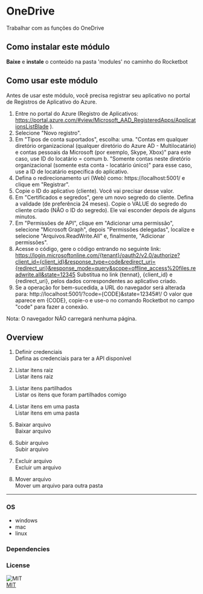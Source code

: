 # OneDrive
  
Trabalhar com as funções do OneDrive 

## Como instalar este módulo
  
__Baixe__ e __instale__ o conteúdo na pasta 'modules' no caminho do Rocketbot  





## Como usar este módulo

Antes de usar este módulo, você precisa registrar seu aplicativo no portal de Registros de Aplicativo do Azure.

1. Entre no portal do Azure (Registro de Aplicativos: https://portal.azure.com/#view/Microsoft_AAD_RegisteredApps/ApplicationsListBlade ).
2. Selecione "Novo registro".
3. Em "Tipos de conta suportados", escolha:
    uma. "Contas em qualquer diretório organizacional (qualquer diretório do Azure AD - Multilocatário) e contas pessoais da Microsoft (por exemplo, Skype, Xbox)" para este caso, use ID do locatário = comum
    b. "Somente contas neste diretório organizacional (somente esta conta - locatário único)" para esse caso, use a ID de locatário específica do aplicativo.
4. Defina o redirecionamento uri (Web) como: https://localhost:5001/ e clique em "Registrar".
5. Copie o ID do aplicativo (cliente). Você vai precisar desse valor.
6. Em "Certificados e segredos", gere um novo segredo do cliente. Defina a validade (de preferência 24 meses). Copie o VALUE do segredo do cliente criado (NÃO o ID do segredo). Ele vai esconder depois de alguns minutos.
7. Em "Permissões de API", clique em "Adicionar uma permissão", selecione "Microsoft Graph", depois "Permissões delegadas", localize e selecione "Arquivos.ReadWrite.All" e, finalmente, "Adicionar permissões".
8. Acesse o código, gere o código entrando no seguinte link:
https://login.microsoftonline.com/{tenant}/oauth2/v2.0/authorize?client_id={client_id}&response_type=code&redirect_uri={redirect_uri}&response_mode=query&scope=offline_access%20files.readwrite.all&state=12345
Substitua no link {tennat}, {client_id} e {redirect_uri}, pelos dados correspondentes ao aplicativo criado.
9. Se a operação for bem-sucedida, a URL do navegador será alterada para: http://localhost:5001/?code={CODE}&state=12345#!/
O valor que aparece em {CODE}, copie-o e use-o no comando Rocketbot no campo "code" para fazer a conexão.

Nota: O navegador NÃO carregará nenhuma página.

## Overview


1. Definir credenciais  
Defina as credenciais para ter a API disponível

2. Listar itens raiz  
Listar itens raiz

3. Listar itens partilhados  
Listar os itens que foram partilhados comigo

4. Listar itens em uma pasta  
Listar itens em uma pasta

5. Baixar arquivo  
Baixar arquivo

6. Subir arquivo  
Subir arquivo

7. Excluir arquivo  
Excluir um arquivo

8. Mover arquivo  
Mover um arquivo para outra pasta  




----
### OS

- windows
- mac
- linux

### Dependencies

### License
  
![MIT](https://camo.githubusercontent.com/107590fac8cbd65071396bb4d04040f76cde5bde/687474703a2f2f696d672e736869656c64732e696f2f3a6c6963656e73652d6d69742d626c75652e7376673f7374796c653d666c61742d737175617265)  
[MIT](http://opensource.org/licenses/mit-license.ph)